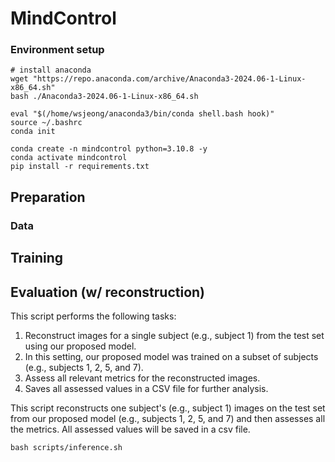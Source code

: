 # MindControl


### Environment setup
```
# install anaconda
wget "https://repo.anaconda.com/archive/Anaconda3-2024.06-1-Linux-x86_64.sh"
bash ./Anaconda3-2024.06-1-Linux-x86_64.sh

eval "$(/home/wsjeong/anaconda3/bin/conda shell.bash hook)"
source ~/.bashrc
conda init

conda create -n mindcontrol python=3.10.8 -y
conda activate mindcontrol
pip install -r requirements.txt
```
## Preparation
### Data

## Training
### 

## Evaluation (w/ reconstruction)
This script performs the following tasks:
1. Reconstruct images for a single subject (e.g., subject 1) from the test set using our proposed model.
2. In this setting, our proposed model was trained on a subset of subjects (e.g., subjects 1, 2, 5, and 7).
3. Assess all relevant metrics for the reconstructed images.
4. Saves all assessed values in a CSV file for further analysis.

This script reconstructs one subject's (e.g., subject 1) images on the test set from our proposed model (e.g., subjects 1, 2, 5, and 7) and then assesses all the metrics. All assessed values will be saved in a csv file.
```
bash scripts/inference.sh
```
